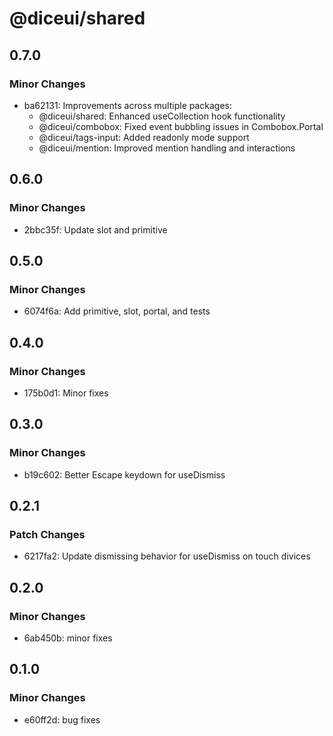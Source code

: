 # @diceui/shared

## 0.7.0

### Minor Changes

- ba62131: Improvements across multiple packages:
  - @diceui/shared: Enhanced useCollection hook functionality
  - @diceui/combobox: Fixed event bubbling issues in Combobox.Portal
  - @diceui/tags-input: Added readonly mode support
  - @diceui/mention: Improved mention handling and interactions

## 0.6.0

### Minor Changes

- 2bbc35f: Update slot and primitive

## 0.5.0

### Minor Changes

- 6074f6a: Add primitive, slot, portal, and tests

## 0.4.0

### Minor Changes

- 175b0d1: Minor fixes

## 0.3.0

### Minor Changes

- b19c602: Better Escape keydown for useDismiss

## 0.2.1

### Patch Changes

- 6217fa2: Update dismissing behavior for useDismiss on touch divices

## 0.2.0

### Minor Changes

- 6ab450b: minor fixes

## 0.1.0

### Minor Changes

- e60ff2d: bug fixes
